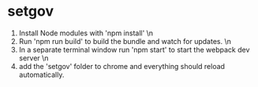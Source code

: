 # setgov

1) Install Node modules with 'npm install' \n
2) Run 'npm run build' to build the bundle and watch for updates. \n
3) In a separate terminal window run 'npm start' to start the webpack dev server \n
4) add the 'setgov' folder to chrome and everything should reload automatically.
